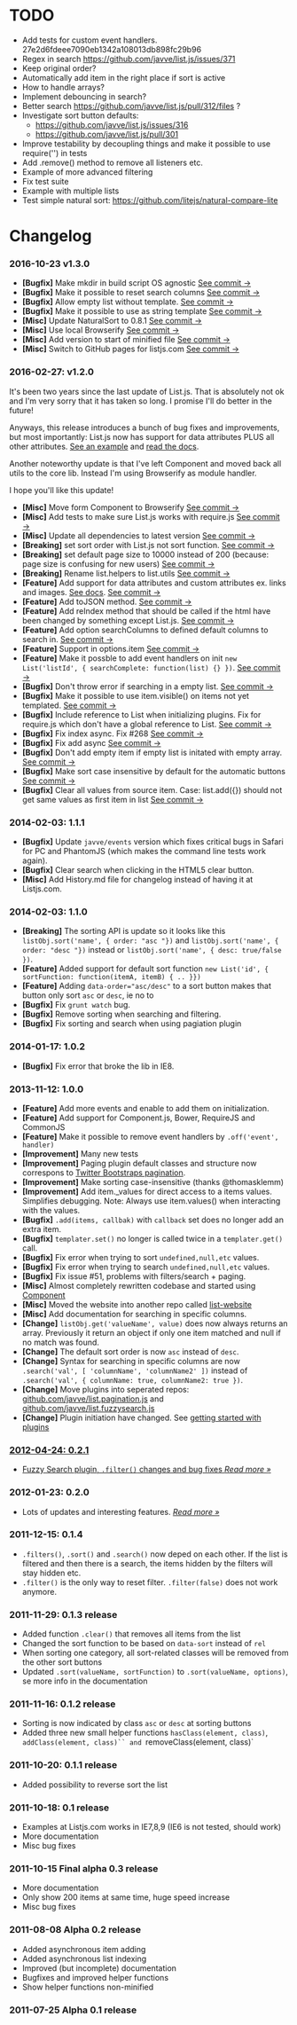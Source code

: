 # TODO

- Add tests for custom event handlers. 27e2d6fdeee7090eb1342a108013db898fc29b96
- Regex in search https://github.com/javve/list.js/issues/371
- Keep original order?
- Automatically add item in the right place if sort is active
- How to handle arrays?
- Implement debouncing in search?
- Better search https://github.com/javve/list.js/pull/312/files ?
- Investigate sort button defaults:
  - https://github.com/javve/list.js/issues/316
  - https://github.com/javve/list.js/pull/301
- Improve testability by decoupling things and make it possible to use require('') in tests
- Add .remove() method to remove all listeners etc.
- Example of more advanced filtering
- Fix test suite
- Example with multiple lists
- Test simple natural sort: https://github.com/litejs/natural-compare-lite

# Changelog

### 2016-10-23 v1.3.0
- **[Bugfix]** Make mkdir in build script OS agnostic
  [See commit →](https://github.com/javve/list.js/commit/ba387125efddd7f5f4f8360bce516ae740cb5ae5)
- **[Bugfix]** Make it possible to reset search columns
  [See commit →](https://github.com/javve/list.js/commit/37edc1b98bf63a684d633f29e2f52106c21eaf7d)
- **[Bugfix]** Allow empty list without template.
  [See commit →](https://github.com/javve/list.js/commit/95329b945c64c0ad0693df120ef00547eac9b029)
- **[Bugfix]** Make it possible to use <tr> as string template
  [See commit →](https://github.com/javve/list.js/commit/38583e097cb75e369779b46c6129e1b8b8324f24)
- **[Misc]** Update NaturalSort to 0.8.1
  [See commit →](https://github.com/javve/list.js/commit/42d3db491801677c63238d5db3e0e9257087999a)
- **[Misc]** Use local Browserify
  [See commit →](https://github.com/javve/list.js/commit/83f6502dcea428fa2de2513d19ac71f82905ecb8)
- **[Misc]** Add version to start of minified file
  [See commit →](https://github.com/javve/list.js/commit/79daff8da51aa047aae5d31e0af12cb30b395048)
- **[Misc]** Switch to GitHub pages for listjs.com
  [See commit →](https://github.com/javve/list.js/commit/1af94012de89fd6bcf8446c31305ad517507c44b)

### 2016-02-27: v1.2.0
It's been two years since the last update of List.js. That is absolutely not ok
and I'm very sorry that it has taken so long. I promise I'll do better in the future!

Anyways, this release introduces a bunch of bug fixes and improvements, but most
importantly: List.js now has support for data attributes PLUS all other attributes.
[See an example]() and [read the docs](http://www.listjs.com/docs#example-6).

Another noteworthy update is that I've left Component and moved back all utils
to the core lib. Instead I'm using Browserify as module handler.

I hope you'll like this update!

- **[Misc]** Move form Component to Browserify
  [See commit →](https://github.com/javve/list.js/commit/58695c93849b78787d9cf78cbf9be20b01cdcc8a)
- **[Misc]** Add tests to make sure List.js works with require.js
  [See commit →](https://github.com/javve/list.js/commit/360098a04b87e18afd1b09e293a01a8dc113a01e)
- **[Misc]** Update all dependencies to latest version
  [See commit →](https://github.com/javve/list.js/commit/881991cd204a19af5ed3c62c1239c1206fa51e6c)
- **[Breaking]** set sort order with List.js not sort function.
  [See commit →](https://github.com/javve/list.js/commit/81d1148489c99b8503e725805c2a6ce2bde47b11)
- **[Breaking]** set default page size to 10000 instead of 200 (because: page size is confusing for new users)
  [See commit →](https://github.com/javve/list.js/commit/618565b203b61c34b868a9cb86eea899e75ea4b6)
- **[Breaking]** Rename list.helpers to list.utils
  [See commit →](https://github.com/javve/list.js/commit/58695c93849b78787d9cf78cbf9be20b01cdcc8a)
- **[Feature]** Add support for data attributes and custom attributes ex. links and images. [See docs](http://listjs.com/).
  [See commit →](https://github.com/javve/list.js/commit/a8e083dc0f642e90b7a3f3cc11b12f9bb353d3a0)
- **[Feature]** Add toJSON method.
  [See commit →](https://github.com/javve/list.js/commit/570fd10e65fcf2e0d3d959ca42137625d9fd3b7c)
- **[Feature]** Add reIndex method that should be called if the html have been changed by something except List.js.
  [See commit →](https://github.com/javve/list.js/commit/825b2b55d339de2bb78eb41145d56a8b27d3d888)
- **[Feature]** Add option searchColumns to defined default columns to search in.
  [See commit →](https://github.com/javve/list.js/commit/b8b74f21f78c17f1c1842480084ffdb58edc26cd)
- **[Feature]** Support <tr> in options.item
  [See commit →](https://github.com/javve/list.js/commit/9700858168811b6559983d2cb792014213b817a6)
- **[Feature]** Make it possble to add event handlers on init `new List('listId', { searchComplete: function(list) {} })`.
  [See commit →](https://github.com/javve/list.js/commit/b8b74f21f78c17f1c1842480084ffdb58edc26cd)
- **[Bugfix]** Don't throw error if searching in a empty list.
  [See commit →](https://github.com/javve/list.js/commit/d805494732922024bb99090fb6521021189861e9)
- **[Bugfix]** Make it possible to use item.visible() on items not yet templated.
  [See commit →](https://github.com/javve/list.js/commit/8e898b0e55a7d47a77ee27f109602bdb63183fda)
- **[Bugfix]** Include reference to List when initializing plugins. Fix for require.js which don't have a global reference to List.
  [See commit →](https://github.com/javve/list.js/commit/40d3c5e5f98cf3bcb9624a5717d4435a0b6f49f6)
- **[Bugfix]** Fix index async. Fix #268
  [See commit →](https://github.com/javve/list.js/commit/27e2d6fdeee7090eb1342a108013db898fc29b96)
- **[Bugfix]** Fix add async
  [See commit →](https://github.com/javve/list.js/commit/237f926d3ea0036ffb8b255dd0da42387b6a653a)
- **[Bugfix]** Don't add empty item if empty list is initated with empty array.
  [See commit →](https://github.com/javve/list.js/commit/607a176c12b2219fb5204a789cd44ef367a0025f)
- **[Bugfix]** Make sort case insensitive by default for the automatic buttons
  [See commit →](https://github.com/javve/list.js/commit/44260b862f74dccd248d08ca1f7df2b422c8f439)
- **[Bugfix]** Clear all values from source item. Case: list.add({}) should not
  get same values as first item in list
  [See commit →](https://github.com/javve/list.js/commit/3a4733d52cff25ef99ee8a1326c0b54be81d64ca)


### 2014-02-03: 1.1.1
- **[Bugfix]** Update `javve/events` version which fixes critical bugs in Safari
  for PC and PhantomJS (which makes the command line tests work again).
- **[Bugfix]** Clear search when clicking in the HTML5 clear button.
- **[Misc]** Add History.md file for changelog instead of having it at Listjs.com.

### 2014-02-03: 1.1.0
- **[Breaking]** The sorting API is update so it looks like this
  `listObj.sort('name', { order: "asc "})` and `listObj.sort('name', { order: "desc "})`
  instead or `listObj.sort('name', { desc: true/false })`.
- **[Feature]** Added support for default sort function `new List('id', { sortFunction: function(itemA, itemB) { .. }})`
- **[Feature]** Adding `data-order="asc/desc"` to a sort button makes that button only sort `asc` or `desc`, ie no to
- **[Bugfix]** Fix `grunt watch` bug.
- **[Bugfix]** Remove sorting when searching and filtering.
- **[Bugfix]** Fix sorting and search when using pagiation plugin


### 2014-01-17: 1.0.2
- **[Bugfix]** Fix error that broke the lib in IE8.

### 2013-11-12: 1.0.0
- **[Feature]** Add more events and enable to add them on initialization.
- **[Feature]** Add support for Component.js, Bower, RequireJS and CommonJS
- **[Feature]** Make it possible to remove event handlers by `.off('event', handler)`
- **[Improvement]** Many new tests
- **[Improvement]** Paging plugin default classes and structure now correspons to <a href="http://twitter.github.com/bootstrap/components.html#pagination">Twitter Bootstraps pagination</a>.
- **[Improvement]** Make sorting case-insensitive (thanks @thomasklemm)
- **[Improvement]** Add item.\_values for direct access to a items values. Simplifies debugging. Note: Always use item.values() when interacting with the values.
- **[Bugfix]** `.add(items, callbak)` with `callback` set does no longer add an extra item.
- **[Bugfix]** `templater.set()` no longer is called twice in a `templater.get()` call.
- **[Bugfix]** Fix error when trying to sort `undefined,null,etc` values.
- **[Bugfix]** Fix error when trying to search `undefined,null,etc` values.
- **[Bugfix]** Fix issue #51, problems with filters/search + paging.
- **[Misc]** Almost completely rewritten codebase and started using <a href="https://github.com/component/component">Component</a>
- **[Misc]** Moved the website into another repo called <a href="https://github.com/javve/list-website">list-website</a>
- **[Misc]** Add documentation for searching in specific columns.
- **[Change]** `listObj.get('valueName', value)` does now always returns an array. Previously it return an object if only one item matched and null if no match was found.
- **[Change]** The default sort order is now `asc` instead of `desc`.
- **[Change]** Syntax for searching in specific columns are now `.search('val', [ 'columnName', 'columnName2' ])` instead of `.search('val', { columnName: true, columnName2: true })`.
- **[Change]** Move plugins into seperated repos: <a href="https://github.com/javve/list.pagination.js">github.com/javve/list.pagination.js</a> and <a href="https://github.com/javve/list.fuzzysearch.js">github.com/javve/list.fuzzysearch.js</a>
- **[Change]** Plugin initiation have changed. See <a href="/docs/plugins">getting started with plugins


### 2012-04-24: 0.2.1
- Fuzzy Search plugin, `.filter()` changes and bug fixes *[Read more »](http://jonnystromberg.com/listjs-0-2-1-release-notes/)*

### 2012-01-23: 0.2.0
- Lots of updates and interesting features. *[Read more »](http://jonnystromberg.com/listjs-0-2-0-plugins-paging/)*

### 2011-12-15: 0.1.4
- `.filters()`, `.sort()` and `.search()` now deped on each other. If the list is filtered and then there is a search, the items hidden by the filters will stay hidden etc.
- `.filter()` is the only way to reset filter. `.filter(false)` does not work anymore.

### 2011-11-29: 0.1.3 release
- Added function `.clear()` that removes all items from the list
- Changed the sort function to be based on `data-sort` instead of `rel`
- When sorting one category, all sort-related classes will be removed from the other sort buttons
- Updated `.sort(valueName, sortFunction)` to `.sort(valueName, options)`, se more info in the documentation

### 2011-11-16: 0.1.2 release
- Sorting is now indicated by class `asc` or `desc` at sorting buttons
- Added three new small helper functions `hasClass(element, class)`, `addClass(element, class)``
  and `removeClass(element, class)`</li>

### 2011-10-20: 0.1.1 release
- Added possibility to reverse sort the list

### 2011-10-18: 0.1 release
- Examples at Listjs.com works in IE7,8,9 (IE6 is not tested, should work)
- More documentation
- Misc bug fixes

### 2011-10-15 Final alpha 0.3 release
- More documentation
- Only show 200 items at same time, huge speed increase
- Misc bug fixes

### 2011-08-08 Alpha 0.2 release
- Added asynchronous item adding
- Added asynchronous list indexing
- Improved (but incomplete) documentation
- Bugfixes and improved helper functions
- Show helper functions non-minified

### 2011-07-25 Alpha 0.1 release
